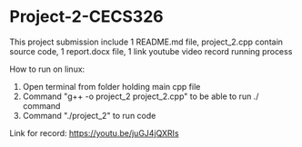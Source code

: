 # Project-2-CECS326

This project submission include 1 README.md file, project_2.cpp contain source code, 1 report.docx file, 1 link youtube video record running process 

How to run on linux:
1. Open terminal from folder holding main cpp file
2. Command "g++ -o project_2 project_2.cpp" to be able to run ./ command
3. Command "./project_2" to run code

Link for record: https://youtu.be/juGJ4jQXRIs 
